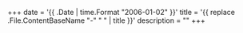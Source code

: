 +++
date = '{{ .Date | time.Format "2006-01-02" }}'
title = '{{ replace .File.ContentBaseName "-" " " | title }}'
description = ""
+++

